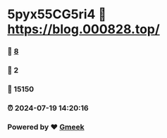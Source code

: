 # 5pyx55CG5ri4 :link: https://blog.000828.top/ 
### :page_facing_up: [8](https://blog.000828.top//tag.html) 
### :speech_balloon: 2 
### :hibiscus: 15150 
### :alarm_clock: 2024-07-19 14:20:16 
### Powered by :heart: [Gmeek](https://github.com/Meekdai/Gmeek)
